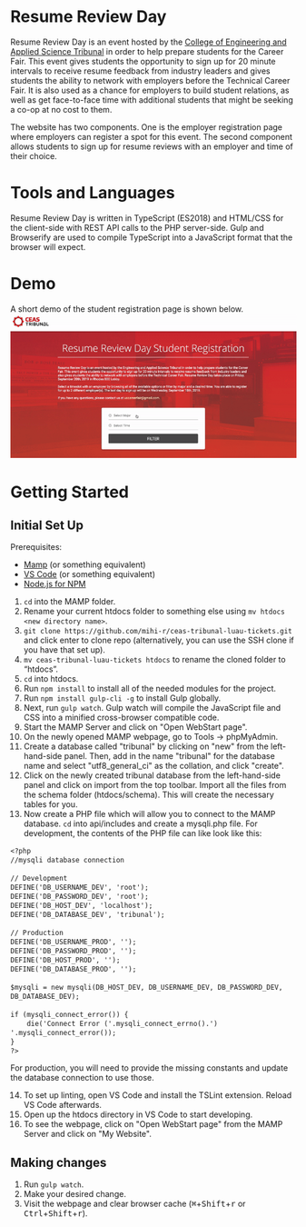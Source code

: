 # Resume Review Day
Resume Review Day is an event hosted by the [College of Engineering and Applied Science Tribunal](https://tribunal.uc.edu) in order to help prepare students for the Career Fair. This event gives students the opportunity to sign up for 20 minute intervals to receive resume feedback from industry leaders and gives students the ability to network with employers before the Technical Career Fair. It is also used as a chance for employers to build student relations, as well as get face-to-face time with additional students that might be seeking a co-op at no cost to them. 

The website has two components. One is the employer registration page where employers can register a spot for this event. The second component allows students to sign up for resume reviews with an employer and time of their choice.

# Tools and Languages
Resume Review Day is written in TypeScript (ES2018) and HTML/CSS for the client-side with REST API calls to the PHP server-side. Gulp and Browserify are used to compile TypeScript into a JavaScript format that the browser will expect. 

# Demo
A short demo of the student registration page is shown below.
![Resume Review Day student registration demo](/assets/demo.gif)

# Getting Started
## Initial Set Up
Prerequisites:
- [Mamp](https://www.mamp.info/en/) (or something equivalent)
- [VS Code](https://code.visualstudio.com) (or something equivalent)
- [Node.js for NPM](https://nodejs.org/en/)

1. `cd` into the MAMP folder.
2. Rename your current htdocs folder to something else using `mv htdocs <new directory name>`.
3. `git clone https://github.com/mihi-r/ceas-tribunal-luau-tickets.git` and click enter to clone repo (alternatively, you can use the SSH clone if you have that set up).
4. `mv ceas-tribunal-luau-tickets htdocs` to rename the cloned folder to “htdocs”.
5. `cd` into htdocs.
6. Run `npm install` to install all of the needed modules for the project.
7. Run `npm install gulp-cli -g` to install Gulp globally.
8. Next, run `gulp watch`. Gulp watch will compile the JavaScript file and CSS into a minified cross-browser compatible code.
9. Start the MAMP Server and click on "Open WebStart page". 
10. On the newly opened MAMP webpage, go to Tools -> phpMyAdmin.
11. Create a database called "tribunal" by clicking on "new" from the left-hand-side panel. Then, add in the name "tribunal" for the database name and select "utf8_general_ci" as the collation, and click "create".
12. Click on the newly created tribunal database from the left-hand-side panel and click on import from the top toolbar. Import all the files from the schema folder (htdocs/schema). This will create the necessary tables for you.
13. Now create a PHP file which will allow you to connect to the MAMP database. `cd` into api/includes and create a mysqli.php file. For development, the contents of the PHP file can like look like this:
```
<?php
//mysqli database connection

// Development
DEFINE('DB_USERNAME_DEV', 'root');
DEFINE('DB_PASSWORD_DEV', 'root');
DEFINE('DB_HOST_DEV', 'localhost');
DEFINE('DB_DATABASE_DEV', 'tribunal');

// Production
DEFINE('DB_USERNAME_PROD', '');
DEFINE('DB_PASSWORD_PROD', '');
DEFINE('DB_HOST_PROD', '');
DEFINE('DB_DATABASE_PROD', '');

$mysqli = new mysqli(DB_HOST_DEV, DB_USERNAME_DEV, DB_PASSWORD_DEV, DB_DATABASE_DEV);

if (mysqli_connect_error()) {
    die('Connect Error ('.mysqli_connect_errno().') '.mysqli_connect_error());
}
?>
```
For production, you will need to provide the missing constants and update the database connection to use those.

14. To set up linting, open VS Code and install the TSLint extension. Reload VS Code afterwards.
15. Open up the htdocs directory in VS Code to start developing.
16. To see the webpage, click on "Open WebStart page" from the MAMP Server and click on "My Website".

## Making changes
1. Run `gulp watch`.
2. Make your desired change.
3. Visit the webpage and clear browser cache (<kbd>⌘</kbd>+<kbd>Shift</kbd>+<kbd>r</kbd> or <kbd>Ctrl</kbd>+<kbd>Shift</kbd>+<kbd>r</kbd>).
